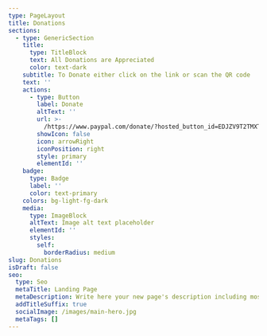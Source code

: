 ```yaml
---
type: PageLayout
title: Donations
sections:
  - type: GenericSection
    title:
      type: TitleBlock
      text: All Donations are Appreciated
      color: text-dark
    subtitle: To Donate either click on the link or scan the QR code
    text: ''
    actions:
      - type: Button
        label: Donate
        altText: ''
        url: >-
          /https://www.paypal.com/donate/?hosted_button_id=EDJZV9T2TMXTQ&fbclid=IwY2xjawKHDhFleHRuA2FlbQIxMABicmlkETFpYldsVVpQZ2dQaW5RTmx6AR6h_2POaLv9sVZ4lkKkMpTN-RMcauGKaPEelawl_P9KHA2VNZkiSX7rbkn1xg_aem_YZzPw-hz41boBvEdP46G6Q
        showIcon: false
        icon: arrowRight
        iconPosition: right
        style: primary
        elementId: ''
    badge:
      type: Badge
      label: ''
      color: text-primary
    colors: bg-light-fg-dark
    media:
      type: ImageBlock
      altText: Image alt text placeholder
      elementId: ''
      styles:
        self:
          borderRadius: medium
slug: Donations
isDraft: false
seo:
  type: Seo
  metaTitle: Landing Page
  metaDescription: Write here your new page's description including most relevant keywords.
  addTitleSuffix: true
  socialImage: /images/main-hero.jpg
  metaTags: []
---
```

